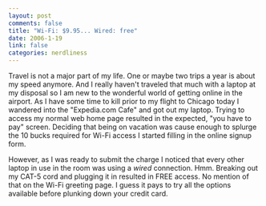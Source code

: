 ```yaml
--- 
layout: post
comments: false
title: "Wi-Fi: $9.95... Wired: free"
date: 2006-1-19
link: false
categories: nerdliness
---
```

Travel is not a major part of my life. One or maybe two trips a year is about my speed anymore. And I really haven't traveled that much with a laptop at my disposal so I am new to the wonderful world of getting online in the airport. As I have some time to kill prior to my flight to Chicago today I wandered into the "Expedia.com Cafe" and got out my laptop. Trying to access my normal web home page resulted in the expected, "you have to pay" screen. Deciding that being on vacation was cause enough to splurge the 10 bucks required for Wi-Fi access I started filling in the online signup form.

However, as I was ready to submit the charge I noticed that every other laptop in use in the room was using a <i>wired</i> connection. Hmm. Breaking out my CAT-5 cord and plugging it in resulted in FREE access. No mention of that on the Wi-Fi greeting page. I guess it pays to try all the options available before plunking down your credit card.
